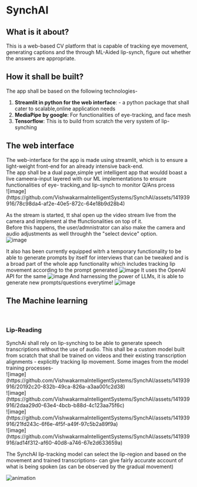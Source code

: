 <h1>SynchAI</h1>

<h2>What is it about?</h2>
<p>
This is a web-based CV platform that is capable of tracking eye movement, generating captions and the through ML-Aided lip-synch, figure out whether the answers are appropriate.
</p>

<h2>How it shall be built?</h2>
<p>
The app shall be based on the following technologies- 
<ol>
  <li><b>Streamlit in python for the web interface</b>: - a python package that shall cater to scalable,online application needs</li>
  <li><b>MediaPipe by google</b>: For functionalities of eye-tracking, and face mesh</li>
  <li><b>Tensorflow</b>: This is to build from scratch the very system of lip-synching </li>
</ol>
</p>

<h2>The web interface</h2>
<p>
  The web-interface for the app is made using streamlit, which is to ensure a light-weight front-end for an already intensive back-end.<br>
  The app shall be a dual page,simple yet intelligent app that wouldd boast a live cameera-input layered with our ML implementations to ensure functionalities of eye-        
   tracking,and lip-synch to monitor Q/Ans prcess<br>
  ![image](https://github.com/VishwakarmaIntelligentSystems/SynchAI/assets/141939916/78c98da4-af2e-40e5-872c-64e18b9d28b4)



  As the stream is started, tt shal open up the video stream live from the camera and implement al the ffunctionalities on top of it.<br>
  Before this happens, the user/admnistrator can also make the camera and audio adjustments as well throughh the "select device" option.<br>
  ![image](https://github.com/VishwakarmaIntelligentSystems/SynchAI/assets/141939916/ce01aa89-4b59-4cff-a298-0bf035a1ba14)

It also has been currently equipped witrh a temporary functionality to be able to generate prompts by itself for interviews that can be tweaked and is a broad part of the whole app functionality which includes tracking lip movement according to the prompt generated
![image](https://github.com/id1ne/id1ne_repo/assets/141939916/a8ae9596-79d7-4e58-9e3f-6252f11080da)
It uses the OpenAI API for the same
![image](https://github.com/id1ne/id1ne_repo/assets/141939916/07f31c87-21cb-4533-95d6-44a84f9a9d0d)
And harnessing the power of LLMs, it is able to generate new prompts/questions everytime!
![image](https://github.com/id1ne/id1ne_repo/assets/141939916/1ab96139-9fae-49a1-b7f1-bf3b51139d46)
</p>

<h2>The Machine learning</h2><br>
<h3>Lip-Reading</h3>
<p>
SynchAi shall rely on lip-synching to be able to generate speech transcriptions without the use of audio.
This shall be a custom model built from scratch that shall be trained on videos and their existing transcription alignments - explicitly tracking lip movement.
Some images from the model training processes-<br>
![image](https://github.com/VishwakarmaIntelligentSystems/SynchAI/assets/141939916/20192c20-832b-49ca-826a-a3aa001c2d38)<br>
![image](https://github.com/VishwakarmaIntelligentSystems/SynchAI/assets/141939916/2daa29d0-63e4-4bcb-b88d-4c123aa75f6c)<br>
![image](https://github.com/VishwakarmaIntelligentSystems/SynchAI/assets/141939916/21fd243c-6f6e-4f5f-a49f-97c5b2a89f9a)<br>
![image](https://github.com/VishwakarmaIntelligentSystems/SynchAI/assets/141939916/ad14f312-af60-40d8-a746-67e2d633659a)<br>

The SynchAI lip-tracking model can select the lip-region and based on the movement and trained transcriptions- can give fairly accurate account of what is being spoken
(as can be observed by the gradual movement)<br>

![animation](https://github.com/VishwakarmaIntelligentSystems/SynchAI/assets/141939916/ddc4fbd7-6eb1-4ad8-8f17-21426ac6e32d)

</p>
